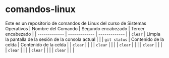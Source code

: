 # comandos-linux
Este es un repositorio de comandos de Linux del curso de Sistemas Operativos
| Nombre del Comando | Segundo encabezado | Tercer encabezado |
| ------------- | ------------- | ------------- | 
| `clear`  | Limpia la pantalla de la sesión de la consola actual  |     |
| `git status`  | Contenido de la celda  | Contenido de la celda  |
| `clear`  |   |     |
| `clear`  |   |     |
| `clear`  |   |     |
| `clear`  |   |     |
| `clear`  |   |     |
| `clear`  |   |     |
| `clear`  |   |     |
